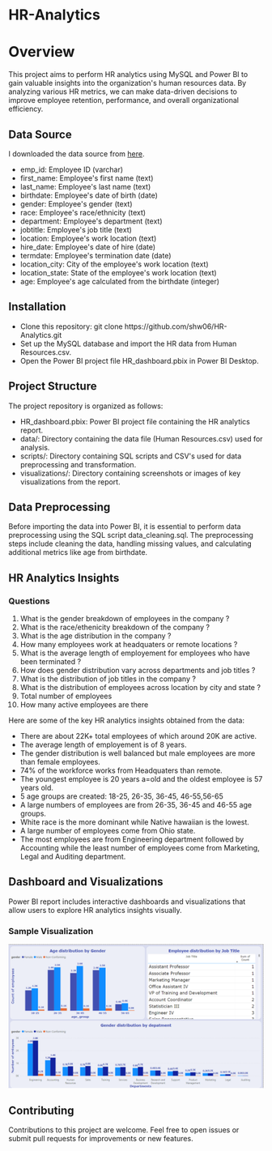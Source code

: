 # HR-Analytics

<h1>Overview</h1>
<p>This project aims to perform HR analytics using MySQL and Power BI to gain valuable insights into the organization's human resources data. By analyzing various HR metrics, we can make data-driven decisions to improve employee retention, performance, and overall organizational efficiency.</p>

<h2>Data Source</h2>

I downloaded the data source from <a href="https://github.com/abhishek201294/HR-analytics-Dashboard/blob/main/Human%20Resources.csv">here</a>.
    <ul>
        <li>emp_id: Employee ID (varchar)</li>
        <li>first_name: Employee's first name (text)</li>
        <li>last_name: Employee's last name (text)</li>
        <li>birthdate: Employee's date of birth (date)</li>
        <li>gender: Employee's gender (text)</li>
        <li>race: Employee's race/ethnicity (text)</li>
        <li>department: Employee's department (text)</li>
        <li>jobtitle: Employee's job title (text)</li>
        <li>location: Employee's work location (text)</li>
        <li>hire_date: Employee's date of hire (date)</li>
        <li>termdate: Employee's termination date (date)</li>
        <li>location_city: City of the employee's work location (text)</li>
        <li>location_state: State of the employee's work location (text)</li>
        <li>age: Employee's age calculated from the birthdate (integer)</li>
    </ul>

<h2>Installation</h2>
    <ul>
        <li>Clone this repository: git clone https://github.com/shw06/HR-Analytics.git</li>
        <li>Set up the MySQL database and import the HR data from Human Resources.csv.</li>
        <li>Open the Power BI project file HR_dashboard.pbix in Power BI Desktop.</li>
    </ul>

<h2>Project Structure</h2>
    <p>The project repository is organized as follows:</p>
    <ul>
        <li>HR_dashboard.pbix: Power BI project file containing the HR analytics report.</li>
        <li>data/: Directory containing the data file (Human Resources.csv) used for analysis.</li>
        <li>scripts/: Directory containing SQL scripts and CSV's used for data preprocessing and transformation.</li>
        <li>visualizations/: Directory containing screenshots or images of key visualizations from the report.</li>
    </ul>

<h2>Data Preprocessing</h2>
    <p>Before importing the data into Power BI, it is essential to perform data preprocessing using the SQL script data_cleaning.sql. 
        The preprocessing steps include cleaning the data, handling missing values, and calculating additional metrics like age from birthdate.</p>

<h2>HR Analytics Insights</h2>
<h3>Questions</h3>
    <ol>
        <li>What is the gender breakdown of employees in the company ?</li>
        <li>What is the race/ethenicity breakdown of the company ?</li>
        <li>What is the age distribution in the company ?</li>
        <li>How many employees work at headquaters or remote locations ?</li>
        <li>What is the average length of employement for employees who have been terminated ?</li>
        <li>How does gender distribution vary across departments and job titles ?</li>
        <li>What is the distribution of job titles in the company ?</li>
        <li>What is the distribution of employees across location by city and state ?</li>
        <li>Total number of employees</li>
        <li>How many active employees are there</li>
    </ol>


Here are some of the key HR analytics insights obtained from the data:

<ul>
    <li>There are about 22K+ total employees of which around 20K are active.</li>
    <li>The average length of employement is of 8 years.</li>
    <li>The gender distribution is well balanced but male employees are more than female employees.</li>
    <li>74% of the workforce works from Headquaters than remote.</li>
    <li>The youngest employee is 20 years a=old and the oldest employee is 57 years old.</li>
    <li>5 age groups are created: 18-25, 26-35, 36-45, 46-55,56-65</li>
    <li>A large numbers of employees are from 26-35, 36-45 and 46-55 age groups.</li>
    <li>White race is the more dominant while Native hawaiian is the lowest.</li>
    <li>A large number of employees come from Ohio state.</li>
    <li>The most employees are from Engineering department followed by Accounting while 
        the least number of employees come from Marketing, Legal and Auditing department.</li>
</ul>
        

        
<h2>Dashboard and Visualizations</h2>
    <p>Power BI report includes interactive dashboards and visualizations that allow users to explore HR analytics insights visually.</p> 
        
<h3>Sample Visualization</h3>  
<img src="\visualization\viz.png">
        
<h2>Contributing</h2>
    <p>Contributions to this project are welcome. Feel free to open issues or submit pull requests for improvements or new features.</p>
        
